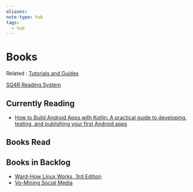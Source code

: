 ```yaml
---
aliases:
note-type: hub
tags:
  - hub
---
```


# Books

Related : [Tutorials and Guides](tutorials-guides-and-online-courses/README.md)

[SQ4R Reading System](https://www.usu.edu/academic-support/files/SQ4R_Reading_System.pdf)

## Currently Reading

- [How to Build Android Apps with Kotlin: A practical guide to developing, testing, and publishing your first Android apps](Hub%20-%20How%20to%20Build%20Android%20Apps%20with%20Kotlin.md)

## Books Read

## Books in Backlog

- [Ward-How Linux Works, 3rd Edition](kindle-highlights/Ward-How%20Linux%20Works,%203rd%20Edition.md)
- [Vo-Mining Social Media](kindle-highlights/Vo-Mining%20Social%20Media.md)
